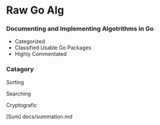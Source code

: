 # Raw Go Alg

### Documenting and Implementing Algotrithms in Go
- Categorized
- Classified Usable Go Packages
- Highly Commentated


### Catagory

Sorting

Searching

Cryptografic


[Sum] docs/summation.md

